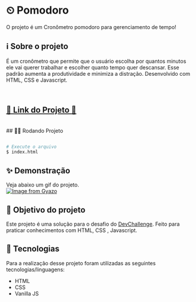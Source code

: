 # ⏲ Pomodoro

O projeto é um Cronômetro pomodoro para gerenciamento de tempo!

## ℹ Sobre o projeto 
É um cronômetro que permite que o usuário escolha por quantos  minutos ele vai querer trabalhar e escolher quanto tempo quer descansar. Esse padrão aumenta a produtividade e minimiza a distração. Desenvolvido com HTML, CSS e Javascript.

<br>
<h2 ><a href="https://vinicyusabreu.github.io/Pomodoro/" target="_blank">🚀 Link do Projeto 🚀</a></h2>

<br>
## 👨‍💻 Rodando Projeto

```bash

# Execute o arquivo
$ index.html

```

## ✨ Demonstração    
Veja abaixo um gif do projeto.</br>
[![Image from Gyazo](https://i.gyazo.com/cb2902a3b40ef6c30e34d1dd24fcbeb4.gif)](https://gyazo.com/cb2902a3b40ef6c30e34d1dd24fcbeb4)

## 🎯 Objetivo do projeto
Este projeto é uma solução para o desafio do [DevChallenge](https://devchallenge.com.br/challenges/5efaa4faa9fcd44066b1b923/details). 
Feito para praticar conhecimentos com HTML, CSS , Javascript.


## 🤖 Tecnologias 
Para a realização desse projeto foram utilizadas as seguintes tecnologias/linguagens: 
- HTML
- CSS
- Vanilla JS
